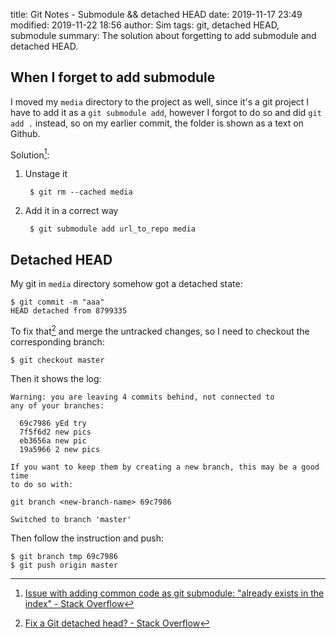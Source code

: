 ﻿title: Git Notes - Submodule && detached HEAD
date: 2019-11-17 23:49
modified: 2019-11-22 18:56
author: Sim
tags: git, detached HEAD, submodule
summary: The solution about forgetting to add submodule and detached HEAD.

## When I forget to add submodule

I moved my `media` directory to the project as well, since it's a git project I have to add it as a `git submodule add`, however I forgot to do so and did `git add .` instead, so on my earlier commit, the folder is shown as a text on Github.  

Solution[^1]:  

1. Unstage it

        $ git rm --cached media

2. Add it in a correct way

        $ git submodule add url_to_repo media

## Detached HEAD

My git in `media` directory somehow got a detached state:  

```
$ git commit -m "aaa"
HEAD detached from 8799335
```

To fix that[^2] and merge the untracked changes, so I need to checkout the corresponding branch:  

```
$ git checkout master
```

Then it shows the log:  

```
Warning: you are leaving 4 commits behind, not connected to
any of your branches:

  69c7986 yEd try
  7f5f6d2 new pics
  eb3656a new pic
  19a5966 2 new pics

If you want to keep them by creating a new branch, this may be a good time
to do so with:

git branch <new-branch-name> 69c7986

Switched to branch 'master'
```

Then follow the instruction and push:  

```
$ git branch tmp 69c7986
$ git push origin master
```

[^1]: [Issue with adding common code as git submodule: "already exists in the index" - Stack Overflow](https://stackoverflow.com/a/12902857)
[^2]: [Fix a Git detached head? - Stack Overflow](https://stackoverflow.com/a/10229202/9850945)